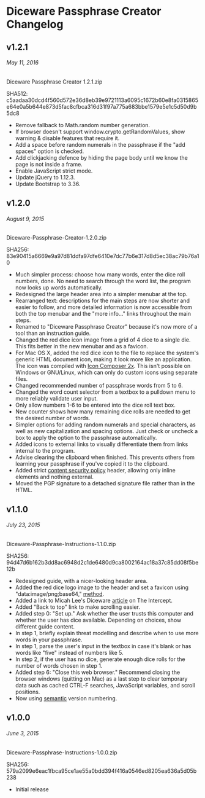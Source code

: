 # Diceware Passphrase Creator Changelog

## v1.2.1
###### May 11, 2016

Diceware Passphrase Creator 1.2.1.zip

SHA512: c5aadaa30dcd4f560d572e36d8eb39e9721113a6095c1672b60e8fa0315865e64e0a5b644e873d5fac8cfbca316d31f97a775a683bbe1579e5e1c5d50d9b5dc8

- Remove fallback to Math.random number generation.
- If browser doesn't support window.crypto.getRandomValues, show warning & disable features that require it.
- Add a space before random numerals in the passphrase if the "add spaces" option is checked.
- Add clickjacking defence by hiding the page body until we know the page is not inside a frame.
- Enable JavaScript strict mode.
- Update jQuery to 1.12.3.
- Update Bootstrap to 3.36.


## v1.2.0
###### August 9, 2015

Diceware-Passphrase-Creator-1.2.0.zip

SHA256: 83e90415a6669e9a97d81ddfa97dfe6410e7dc77b6e317d8d5ec38ac79b76a10

- Much simpler process: choose how many words, enter the dice roll numbers, done. No need to search through the word list, the program now looks up words automatically.
- Redesigned the large header area into a simpler menubar at the top.
- Rearranged text: descriptions for the main steps are now shorter and easier to follow, and more detailed information is now accessible from both the top menubar and the "more info..." links throughout the main steps.
- Renamed to "Diceware Passphrase Creator" because it's now more of a tool than an instruction guide.
- Changed the red dice icon image from a grid of 4 dice to a single die. This fits better in the new menubar and as a favicon.
- For Mac OS X, added the red dice icon to the file to replace the system's generic HTML document icon, making it look more like an application. The icon was compiled with [Icon Composer 2x](https://github.com/lemonmojo/IconComposer2x). This isn't possible on Windows or GNU/Linux, which can only do custom icons using separate files.
- Changed recommended number of passphrase words from 5 to 6.
- Changed the word count selector from a textbox to a pulldown menu to more reliably validate user input.
- Only allow numbers 1-6 to be entered into the dice roll text box.
- New counter shows how many remaining dice rolls are needed to get the desired number of words.
- Simpler options for adding random numerals and special characters, as well as new capitalization and spacing options. Just check or uncheck a box to apply the option to the passphrase automatically.
- Added icons to external links to visually differentiate them from links internal to the program.
- Advise clearing the clipboard when finished. This prevents others from learning your passphrase if you've copied it to the clipboard.
- Added strict [content security policy](http://content-security-policy.com/) <meta> header, allowing only inline elements and nothing external.
- Moved the PGP signature to a detached signature file rather than in the HTML.


## v1.1.0
###### July 23, 2015

Diceware-Passphrase-Instructions-1.1.0.zip

SHA256: 94d47d6b162b3dd8ac6948d2c1de6480d9ca8002164ac18a37c85dd08f5be12b

- Redesigned guide, with a nicer-looking header area.
- Added the red dice logo image to the header and set a favicon using "data:image/png;base64," [method](https://css-tricks.com/data-uris/).
- Added a link to Micah Lee's Diceware [article](https://firstlook.org/theintercept/2015/03/26/passphrases-can-memorize-attackers-cant-guess/) on The Intercept.
- Added "Back to top" link to make scrolling easier.
- Added step 0: "Set up." Ask whether the user trusts this computer and whether the user has dice available. Depending on choices, show different guide content.
- In step 1, briefly explain threat modelling and describe when to use more words in your passphrase.
- In step 1, parse the user's input in the textbox in case it's blank or has words like "five" instead of numbers like 5.
- In step 2, if the user has no dice, generate enough dice rolls for the number of words chosen in step 1.
- Added step 6: "Close this web browser." Recommend closing the browser windows (quitting on Mac) as a last step to clear temporary data such as cached CTRL-F searches, JavaScript variables, and scroll positions.
- Now using [semantic](http://semver.org/) version numbering.


## v1.0.0
###### June 3, 2015

Diceware-Passphrase-Instructions-1.0.0.zip

SHA256: 579a2099e6eac1fbca95ce1ae55a0bdd394f416a0546ed8205ea636a5d05b238

- Initial release
